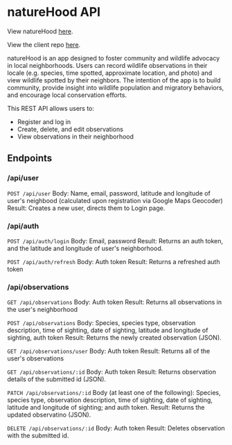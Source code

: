 # natureHood API

View natureHood [here](https://naturehood-app.vercel.app/).

View the client repo [here](https://github.com/sallygaller/naturehood).

natureHood is an app designed to foster community and wildlife advocacy in local neighborhoods. Users can record wildlife observations in their locale (e.g. species, time spotted, approximate location, and photo) and view wildlife spotted by their neighbors. The intention of the app is to build community, provide insight into wildlife population and migratory behaviors, and encourage local conservation efforts.

This REST API allows users to:
- Register and log in
- Create, delete, and edit observations
- View observations in their neighborhood

## Endpoints
### /api/user
`POST /api/user`
Body: Name, email, password, latitude and longitude of user's neighbood (calculated upon registration via Google Maps Geocoder)
Result: Creates a new user, directs them to Login page. 

### /api/auth
`POST /api/auth/login`
Body: Email, password
Result: Returns an auth token, and the latitude and longitude of user's neighborhood. 

`POST /api/auth/refresh`
Body: Auth token
Result: Returns a refreshed auth token

### /api/observations
`GET /api/observations`
Body: Auth token
Result: Returns all observations in the user's neighborhood

`POST /api/observations`
Body: Species, species type, observation description, time of sighting, date of sighting, latitude and longitude of sighting, auth token
Result: Returns the newly created observation (JSON).

`GET /api/observations/user`
Body: Auth token
Result: Returns all of the user's observations 

`GET /api/observations/:id`
Body: Auth token
Result: Returns observation details of the submitted id (JSON).

`PATCH /api/observations/:id`
Body (at least one of the following): Species, species type, observation description, time of sighting, date of sighting, latitude and longitude of sighting; and auth token.
Result: Returns the updated observatino (JSON).

`DELETE /api/observations/:id`
Body: Auth token
Result: Deletes observation with the submitted id. 